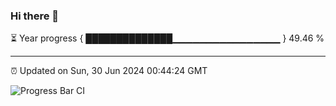 ### Hi there 👋

⏳ Year progress { ██████████████▁▁▁▁▁▁▁▁▁▁▁▁▁▁▁▁ } 49.46 %

---

⏰ Updated on Sun, 30 Jun 2024 00:44:24 GMT

![Progress Bar CI](https://github.com/Shyam-Makwana/GitHub-Actions-Demo/workflows/Progress%20Bar%20CI/badge.svg)
